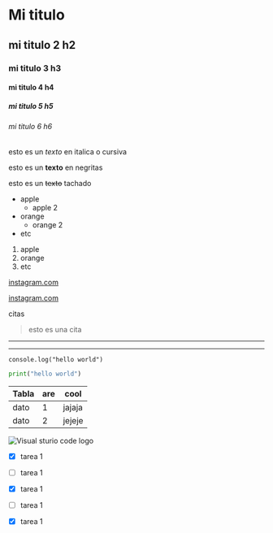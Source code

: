 <!--HEADING-->
# Mi titulo

## mi titulo 2 h2
### mi titulo 3 h3
#### mi titulo 4 h4
##### mi titulo 5 h5
###### mi titulo 6 h6

<!--los comentarios en md son iguales que en html-->

esto es un *texto* en italica o cursiva

esto es un **texto** en negritas

esto es un ~~texto~~ tachado

<!--listas-->

* apple
    * apple 2
* orange
    * orange 2
* etc

1. apple
2. orange
3. etc

[instagram.com](https://www.instagram.com/)

[instagram.com](https://www.instagram.com/ "Custome title")

citas
>esto es una cita

---
___

`console.log("hello world")`


```python
print("hello world")
```

|Tabla  | are   |cool   |
|---|----|---|
|dato   |1  |jajaja |
|dato   |2  |jejeje |

![Visual sturio code logo](https://upload.wikimedia.org/wikipedia/commons/9/9a/Visual_Studio_Code_1.35_icon.svg "vscode logo")

* [x] tarea 1
* [ ] tarea 1
* [x] tarea 1
* [ ] tarea 1
* [x] tarea 1

